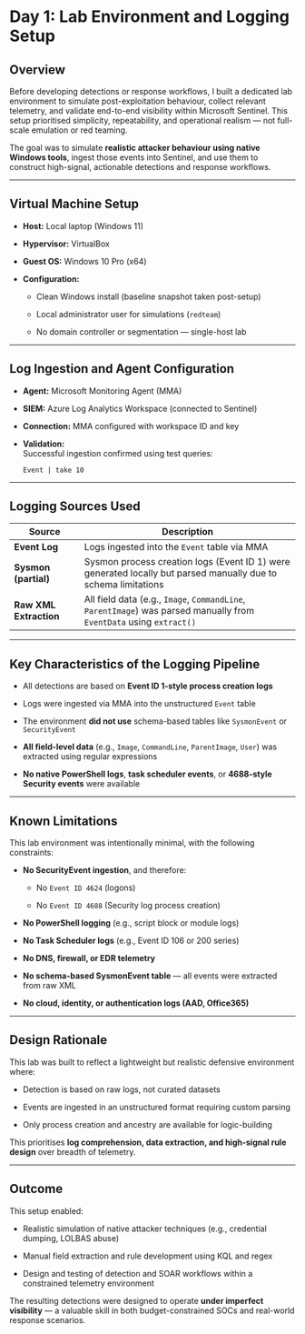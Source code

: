 # **Day 1: Lab Environment and Logging Setup**

## **Overview**

Before developing detections or response workflows, I built a dedicated lab environment to simulate post-exploitation behaviour, collect relevant telemetry, and validate end-to-end visibility within Microsoft Sentinel. This setup prioritised simplicity, repeatability, and operational realism — not full-scale emulation or red teaming.

The goal was to simulate **realistic attacker behaviour using native Windows tools**, ingest those events into Sentinel, and use them to construct high-signal, actionable detections and response workflows.

---

## **Virtual Machine Setup**

* **Host:** Local laptop (Windows 11\)

* **Hypervisor:** VirtualBox

* **Guest OS:** Windows 10 Pro (x64)

* **Configuration:**

  * Clean Windows install (baseline snapshot taken post-setup)

  * Local administrator user for simulations (`redteam`)

  * No domain controller or segmentation — single-host lab

---

## **Log Ingestion and Agent Configuration**

* **Agent:** Microsoft Monitoring Agent (MMA)

* **SIEM:** Azure Log Analytics Workspace (connected to Sentinel)

* **Connection:** MMA configured with workspace ID and key

* **Validation:**  
   Successful ingestion confirmed using test queries:
 
  `Event | take 10`

---

## **Logging Sources Used**

| Source | Description |
| ----- | ----- |
| **Event Log** | Logs ingested into the `Event` table via MMA |
| **Sysmon (partial)** | Sysmon process creation logs (Event ID 1\) were generated locally but parsed manually due to schema limitations |
| **Raw XML Extraction** | All field data (e.g., `Image`, `CommandLine`, `ParentImage`) was parsed manually from `EventData` using `extract()` |

---

## **Key Characteristics of the Logging Pipeline**

* All detections are based on **Event ID 1-style process creation logs**

* Logs were ingested via MMA into the unstructured `Event` table

* The environment **did not use** schema-based tables like `SysmonEvent` or `SecurityEvent`

* **All field-level data** (e.g., `Image`, `CommandLine`, `ParentImage`, `User`) was extracted using regular expressions

* **No native PowerShell logs**, **task scheduler events**, or **4688-style Security events** were available

---

## **Known Limitations**

This lab environment was intentionally minimal, with the following constraints:

* **No SecurityEvent ingestion**, and therefore:

  * No `Event ID 4624` (logons)

  * No `Event ID 4688` (Security log process creation)

* **No PowerShell logging** (e.g., script block or module logs)

* **No Task Scheduler logs** (e.g., Event ID 106 or 200 series)

* **No DNS, firewall, or EDR telemetry**

* **No schema-based SysmonEvent table** — all events were extracted from raw XML

* **No cloud, identity, or authentication logs (AAD, Office365)**

---

## **Design Rationale**

This lab was built to reflect a lightweight but realistic defensive environment where:

* Detection is based on raw logs, not curated datasets

* Events are ingested in an unstructured format requiring custom parsing

* Only process creation and ancestry are available for logic-building

This prioritises **log comprehension, data extraction, and high-signal rule design** over breadth of telemetry.

---

## **Outcome**

This setup enabled:

* Realistic simulation of native attacker techniques (e.g., credential dumping, LOLBAS abuse)

* Manual field extraction and rule development using KQL and regex

* Design and testing of detection and SOAR workflows within a constrained telemetry environment

The resulting detections were designed to operate **under imperfect visibility** — a valuable skill in both budget-constrained SOCs and real-world response scenarios.
